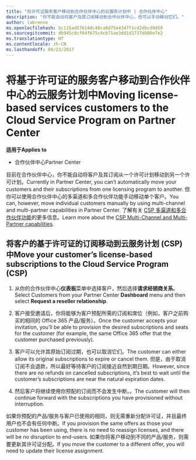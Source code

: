 ```yaml
---
title: "将许可证服务客户移动到合作伙伴中心的云服务计划中 | 合作伙伴中心"
description: "你不能自动将客户及其订阅移动到合作伙伴中心，但可以手动移动它们。"
author: labrenne
ms.openlocfilehash: bc115ad57614dc48ca8d75e4347f1cd2dbcd9d50
ms.sourcegitcommit: db945c0cf04f675c4cb71ae3dd1d1737d086e7e2
ms.translationtype: HT
ms.contentlocale: zh-CN
ms.lasthandoff: 08/23/2017
---
```

# <a name="moving-license-based-services-customers-to-the-cloud-service-program-on-partner-center"></a><span data-ttu-id="e27d8-103">将基于许可证的服务客户移动到合作伙伴中心的云服务计划中</span><span class="sxs-lookup"><span data-stu-id="e27d8-103">Moving license-based services customers to the Cloud Service Program on Partner Center</span></span>

**<span data-ttu-id="e27d8-104">适用于</span><span class="sxs-lookup"><span data-stu-id="e27d8-104">Applies to</span></span>**

-  <span data-ttu-id="e27d8-105">合作伙伴中心</span><span class="sxs-lookup"><span data-stu-id="e27d8-105">Partner Center</span></span>

<span data-ttu-id="e27d8-106">目前在合作伙伴中心，你不能自动将客户及其订阅从一个许可计划移动到另一个许可计划。</span><span class="sxs-lookup"><span data-stu-id="e27d8-106">Currently in Partner Center, you can’t automatically move your customers and their subscriptions from one licensing program to another.</span></span> <span data-ttu-id="e27d8-107">但你可以使用合作伙伴中心的多渠道和多合作伙伴功能手动移动单个客户。</span><span class="sxs-lookup"><span data-stu-id="e27d8-107">You can, however, move individual customers manually by using multi-channel and multi-partner capabilities in Partner Center.</span></span> <span data-ttu-id="e27d8-108">了解有关 [CSP 多渠道和多合作伙伴功能](https://microsoft.sharepoint.com/sites/infopedia/pages/layouts/KCDoc.aspx?k=G03KC-1-5871)的更多信息。</span><span class="sxs-lookup"><span data-stu-id="e27d8-108">Learn more about the [CSP Multi-Channel and Multi-Partner capabilities](https://microsoft.sharepoint.com/sites/infopedia/pages/layouts/KCDoc.aspx?k=G03KC-1-5871).</span></span> 

## <a name="move-your-customers-license-based-subscriptions-to-the-cloud-service-program-csp"></a><span data-ttu-id="e27d8-109">将客户的基于许可证的订阅移动到云服务计划 (CSP) 中</span><span class="sxs-lookup"><span data-stu-id="e27d8-109">Move your customer’s license-based subscriptions to the Cloud Service Program (CSP)</span></span>

1. <span data-ttu-id="e27d8-110">从你的合作伙伴中心**仪表板**菜单中选择客户，然后选择**请求经销商关系**。</span><span class="sxs-lookup"><span data-stu-id="e27d8-110">Select Customers from your Partner Center **Dashboard** menu and then select **Request a reseller relationship**.</span></span>

2. <span data-ttu-id="e27d8-111">客户接受邀请后，你将能够为客户预配所需的订阅和席位（例如，客户之前购买的相同的 Office 365 产品/服务）。</span><span class="sxs-lookup"><span data-stu-id="e27d8-111">Once the customer accepts your invitation, you’ll be able to  provision the desired subscriptions and seats for the customer (for example, the same Office 365 offer that the customer purchased previously).</span></span> 

3. <span data-ttu-id="e27d8-112">客户可以允许其原始订阅过期，也可以取消它们。</span><span class="sxs-lookup"><span data-stu-id="e27d8-112">The customer can either allow its original subscriptions to expire or cancel them.</span></span> <span data-ttu-id="e27d8-113">但是，由于取消订阅不会退款，所以最好等待客户的订阅接近自然到期日期。</span><span class="sxs-lookup"><span data-stu-id="e27d8-113">However, since there are no refunds on cancelled subscriptions, it’s best to wait until the customer’s subscriptions are near the natural expiration dates.</span></span>

4. <span data-ttu-id="e27d8-114">然后客户将继续使用你预配的订阅而不会发生中断。。</span><span class="sxs-lookup"><span data-stu-id="e27d8-114">The customer will then continue forward with the subscriptions you have provisioned without interruption.</span></span>

<span data-ttu-id="e27d8-115">如果你预配的产品/服务与客户已使用的相同，则无需重新分配许可证，并且最终用户也不会有任何中断。</span><span class="sxs-lookup"><span data-stu-id="e27d8-115">If you provision the same offers as those your customer has been using, there is no need to reassign licenses, and there will be no disruption to end-users.</span></span> <span data-ttu-id="e27d8-116">如果你将客户移动到不同的产品/服务，则需要更新其许可证分配。</span><span class="sxs-lookup"><span data-stu-id="e27d8-116">If you move the customer to a different offer, you will need to update their license assignment.</span></span>

